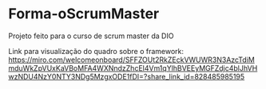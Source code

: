 # Forma-oScrumMaster
Projeto feito para o curso de scrum master da DIO

Link para visualização do quadro sobre o framework:
https://miro.com/welcomeonboard/SFFZOUt2RkZEckVWUWR3N3AzcTdiMmduWkZpVUxKaVBoMFA4WXNndzZhcEl4Vm1qYlhBVEEyMGFZdjc4blJhVHwzNDU4NzY0NTY3NDg5MzgxODE1fDI=?share_link_id=828485985195

